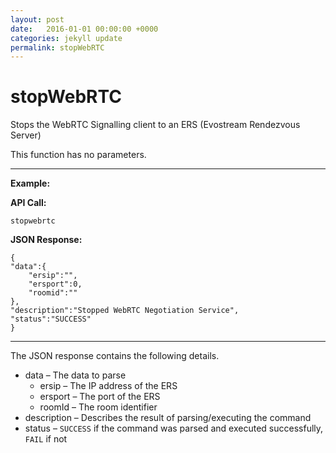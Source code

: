 ```yaml
---
layout: post
date:   2016-01-01 00:00:00 +0000
categories: jekyll update
permalink: stopWebRTC
---
```


# stopWebRTC

Stops the WebRTC Signalling client to an ERS (Evostream Rendezvous Server)

This function has no parameters.

------

**Example:**

**API Call:**

``` 
stopwebrtc
```

**JSON Response:**

``` 
{
"data":{
    "ersip":"",
    "ersport":0,
    "roomid":""
},
"description":"Stopped WebRTC Negotiation Service",
"status":"SUCCESS"
}
```

------

The JSON response contains the following details.

- data – The data to parse
  - ersip – The IP address of the ERS
  - ersport – The port of the ERS
  - roomId – The room identifier
- description – Describes the result of parsing/executing the command
- status – `SUCCESS` if the command was parsed and executed successfully, `FAIL` if not
